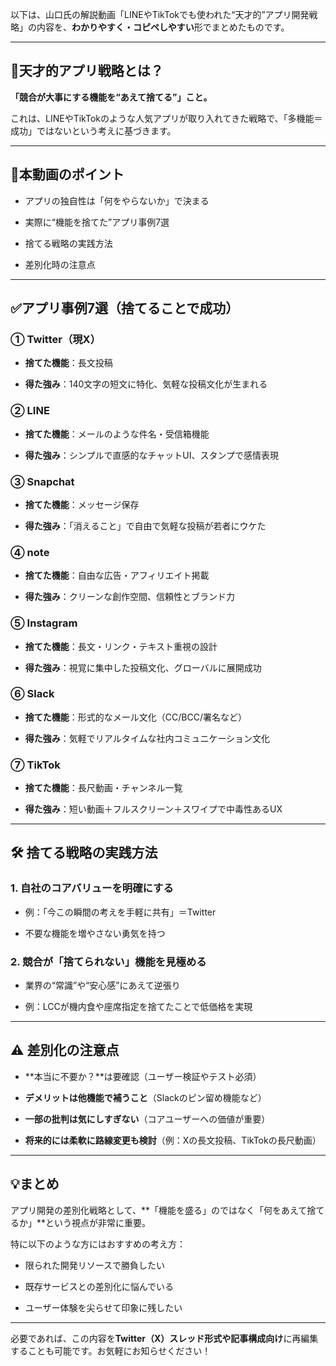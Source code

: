 以下は、山口氏の解説動画「LINEやTikTokでも使われた“天才的”アプリ開発戦略」の内容を、**わかりやすく・コピペしやすい**形でまとめたものです。

---

## 📱天才的アプリ戦略とは？

**「競合が大事にする機能を“あえて捨てる”」こと。**

これは、LINEやTikTokのような人気アプリが取り入れてきた戦略で、「多機能＝成功」ではないという考えに基づきます。

---

## 🎯本動画のポイント

- アプリの独自性は「何をやらないか」で決まる
    
- 実際に“機能を捨てた”アプリ事例7選
    
- 捨てる戦略の実践方法
    
- 差別化時の注意点
    

---

## ✅アプリ事例7選（捨てることで成功）

### ① Twitter（現X）

- **捨てた機能**：長文投稿
    
- **得た強み**：140文字の短文に特化、気軽な投稿文化が生まれる
    

### ② LINE

- **捨てた機能**：メールのような件名・受信箱機能
    
- **得た強み**：シンプルで直感的なチャットUI、スタンプで感情表現
    

### ③ Snapchat

- **捨てた機能**：メッセージ保存
    
- **得た強み**：「消えること」で自由で気軽な投稿が若者にウケた
    

### ④ note

- **捨てた機能**：自由な広告・アフィリエイト掲載
    
- **得た強み**：クリーンな創作空間、信頼性とブランド力
    

### ⑤ Instagram

- **捨てた機能**：長文・リンク・テキスト重視の設計
    
- **得た強み**：視覚に集中した投稿文化、グローバルに展開成功
    

### ⑥ Slack

- **捨てた機能**：形式的なメール文化（CC/BCC/署名など）
    
- **得た強み**：気軽でリアルタイムな社内コミュニケーション文化
    

### ⑦ TikTok

- **捨てた機能**：長尺動画・チャンネル一覧
    
- **得た強み**：短い動画＋フルスクリーン＋スワイプで中毒性あるUX
    

---

## 🛠 捨てる戦略の実践方法

### 1. 自社のコアバリューを明確にする

- 例：「今この瞬間の考えを手軽に共有」＝Twitter
    
- 不要な機能を増やさない勇気を持つ
    

### 2. 競合が「捨てられない」機能を見極める

- 業界の“常識”や“安心感”にあえて逆張り
    
- 例：LCCが機内食や座席指定を捨てたことで低価格を実現
    

---

## ⚠️ 差別化の注意点

- **本当に不要か？**は要確認（ユーザー検証やテスト必須）
    
- **デメリットは他機能で補うこと**（Slackのピン留め機能など）
    
- **一部の批判は気にしすぎない**（コアユーザーへの価値が重要）
    
- **将来的には柔軟に路線変更も検討**（例：Xの長文投稿、TikTokの長尺動画）
    

---

## 💡まとめ

アプリ開発の差別化戦略として、**「機能を盛る」のではなく「何をあえて捨てるか」**という視点が非常に重要。

特に以下のような方にはおすすめの考え方：

- 限られた開発リソースで勝負したい
    
- 既存サービスとの差別化に悩んでいる
    
- ユーザー体験を尖らせて印象に残したい
    

---

必要であれば、この内容を**Twitter（X）スレッド形式や記事構成向け**に再編集することも可能です。お気軽にお知らせください！